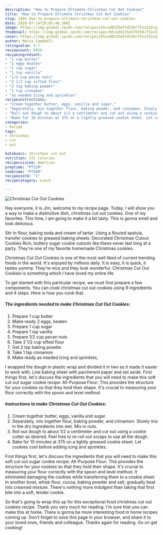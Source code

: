 ```yaml
---
description: "How to Prepare Ultimate Christmas Cut Out Cookies"
title: "How to Prepare Ultimate Christmas Cut Out Cookies"
slug: 2495-how-to-prepare-ultimate-christmas-cut-out-cookies
date: 2020-07-14T20:05:40.308Z
image: https://img-global.cpcdn.com/recipes/b5ced0235e57d150/751x532cq70/christmas-cut-out-cookies-recipe-main-photo.jpg
thumbnail: https://img-global.cpcdn.com/recipes/b5ced0235e57d150/751x532cq70/christmas-cut-out-cookies-recipe-main-photo.jpg
cover: https://img-global.cpcdn.com/recipes/b5ced0235e57d150/751x532cq70/christmas-cut-out-cookies-recipe-main-photo.jpg
author: Maria Campbell
ratingvalue: 4.7
reviewcount: 6954
recipeingredient:
- "1 cup butter"
- "2 eggs beaten"
- "1 cup sugar"
- "1 tsp vanilla"
- "1/2 cup pecan nuts"
- "2 1/2 cup sifted flour"
- "2 tsp baking powder"
- "1 tsp cinnamon"
- "as needed Icing and sprinkles"
recipeinstructions:
- "Cream together butter, eggs, vanilla and sugar."
- "Separately, mix together flour, baking powder, and cinnamon. Slowly mix in the dry ingredients into wet. Mix in nuts."
- "Roll out dough to about 1/2 a centimeter and cut out using a cookie cutter as desired. Feel free to re-roll out scraps to use all the dough."
- "Bake for 10 minutes at 375 on a lightly greased cookie sheet. Let cookies cool before adding icing and sprinkles."
categories:
- Recipe
tags:
- christmas
- cut
- out

katakunci: christmas cut out 
nutrition: 171 calories
recipecuisine: American
preptime: "PT21M"
cooktime: "PT56M"
recipeyield: "1"
recipecategory: Lunch

---
```



![Christmas Cut Out Cookies](https://img-global.cpcdn.com/recipes/b5ced0235e57d150/751x532cq70/christmas-cut-out-cookies-recipe-main-photo.jpg)

Hey everyone, it is Jim, welcome to my recipe page. Today, I will show you a way to make a distinctive dish, christmas cut out cookies. One of my favorites. This time, I am going to make it a bit tasty. This is gonna smell and look delicious.

Stir in flour, baking soda and cream of tartar. Using a floured spatula, transfer cookies to greased baking sheets. Decorated Christmas Cutout Cookies Rich, buttery sugar cookie cutouts like these never last long at a party. They&#39;re one of my favorite homemade Christmas cookies.

Christmas Cut Out Cookies is one of the most well liked of current trending foods in the world. It's enjoyed by millions daily. It is easy, it is quick, it tastes yummy. They're nice and they look wonderful. Christmas Cut Out Cookies is something which I have loved my entire life.


To get started with this particular recipe, we must first prepare a few components. You can cook christmas cut out cookies using 9 ingredients and 4 steps. Here is how you cook that.

<!--inarticleads1-->

##### The ingredients needed to make Christmas Cut Out Cookies:

1. Prepare 1 cup butter
1. Make ready 2 eggs, beaten
1. Prepare 1 cup sugar
1. Prepare 1 tsp vanilla
1. Prepare 1/2 cup pecan nuts
1. Take 2 1/2 cup sifted flour
1. Get 2 tsp baking powder
1. Take 1 tsp cinnamon
1. Make ready as needed Icing and sprinkles,


I wrapped the dough in plastic wrap and divided it in two as it made it easier to work with. Line baking sheet with parchment paper and set aside. First things first, let&#39;s discuss the ingredients that you will need to make this soft cut out sugar cookie recipe: All-Purpose Flour: This provides the structure for your cookies so that they hold their shape. It&#39;s crucial to measuring your flour correctly with the spoon and level method. 

<!--inarticleads2-->

##### Instructions to make Christmas Cut Out Cookies:

1. Cream together butter, eggs, vanilla and sugar.
1. Separately, mix together flour, baking powder, and cinnamon. Slowly mix in the dry ingredients into wet. Mix in nuts.
1. Roll out dough to about 1/2 a centimeter and cut out using a cookie cutter as desired. Feel free to re-roll out scraps to use all the dough.
1. Bake for 10 minutes at 375 on a lightly greased cookie sheet. Let cookies cool before adding icing and sprinkles.


First things first, let&#39;s discuss the ingredients that you will need to make this soft cut out sugar cookie recipe: All-Purpose Flour: This provides the structure for your cookies so that they hold their shape. It&#39;s crucial to measuring your flour correctly with the spoon and level method. It eliminated damaging the cookies while transferring them to a cookie sheet. In another bowl, whisk flour, cocoa, baking powder and salt; gradually beat into creamed mixture. There&#39;s nothing more indulgent than taking that first bite into a soft, tender cookie. 

So that's going to wrap this up for this exceptional food christmas cut out cookies recipe. Thank you very much for reading. I'm sure that you can make this at home. There is gonna be more interesting food in home recipes coming up. Don't forget to save this page in your browser, and share it to your loved ones, friends and colleague. Thanks again for reading. Go on get cooking!
